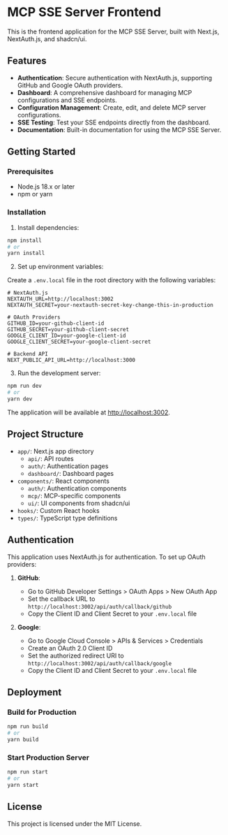 # MCP SSE Server Frontend

This is the frontend application for the MCP SSE Server, built with Next.js, NextAuth.js, and shadcn/ui.

## Features

- **Authentication**: Secure authentication with NextAuth.js, supporting GitHub and Google OAuth providers.
- **Dashboard**: A comprehensive dashboard for managing MCP configurations and SSE endpoints.
- **Configuration Management**: Create, edit, and delete MCP server configurations.
- **SSE Testing**: Test your SSE endpoints directly from the dashboard.
- **Documentation**: Built-in documentation for using the MCP SSE Server.

## Getting Started

### Prerequisites

- Node.js 18.x or later
- npm or yarn

### Installation

1. Install dependencies:

```bash
npm install
# or
yarn install
```

2. Set up environment variables:

Create a `.env.local` file in the root directory with the following variables:

```
# NextAuth.js
NEXTAUTH_URL=http://localhost:3002
NEXTAUTH_SECRET=your-nextauth-secret-key-change-this-in-production

# OAuth Providers
GITHUB_ID=your-github-client-id
GITHUB_SECRET=your-github-client-secret
GOOGLE_CLIENT_ID=your-google-client-id
GOOGLE_CLIENT_SECRET=your-google-client-secret

# Backend API
NEXT_PUBLIC_API_URL=http://localhost:3000
```

3. Run the development server:

```bash
npm run dev
# or
yarn dev
```

The application will be available at [http://localhost:3002](http://localhost:3002).

## Project Structure

- `app/`: Next.js app directory
  - `api/`: API routes
  - `auth/`: Authentication pages
  - `dashboard/`: Dashboard pages
- `components/`: React components
  - `auth/`: Authentication components
  - `mcp/`: MCP-specific components
  - `ui/`: UI components from shadcn/ui
- `hooks/`: Custom React hooks
- `types/`: TypeScript type definitions

## Authentication

This application uses NextAuth.js for authentication. To set up OAuth providers:

1. **GitHub**:
   - Go to GitHub Developer Settings > OAuth Apps > New OAuth App
   - Set the callback URL to `http://localhost:3002/api/auth/callback/github`
   - Copy the Client ID and Client Secret to your `.env.local` file

2. **Google**:
   - Go to Google Cloud Console > APIs & Services > Credentials
   - Create an OAuth 2.0 Client ID
   - Set the authorized redirect URI to `http://localhost:3002/api/auth/callback/google`
   - Copy the Client ID and Client Secret to your `.env.local` file

## Deployment

### Build for Production

```bash
npm run build
# or
yarn build
```

### Start Production Server

```bash
npm run start
# or
yarn start
```

## License

This project is licensed under the MIT License.
